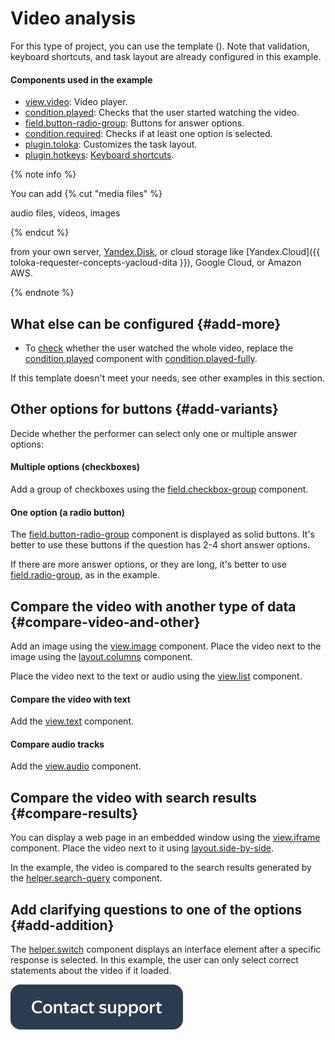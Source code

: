 # Video analysis

For this type of project, you can use the  template (). Note that validation, keyboard shortcuts, and task layout are already configured in this example.

#### Components used in the example

- [view.video](../reference/view.video.md): Video player.
- [condition.played](../reference/condition.played.md): Checks that the user started watching the video.
- [field.button-radio-group](../reference/field.button-radio-group.md): Buttons for answer options.
- [condition.required](../reference/condition.required.md): Checks if at least one option is selected.
- [plugin.toloka](../reference/plugin.toloka.md): Customizes the task layout.
- [plugin.hotkeys](../reference/plugin.hotkeys.md): [Keyboard shortcuts](../best-practices/hotkeys.md).

{% note info %}

You can add
{% cut "media files" %}

audio files, videos, images

{% endcut %}

 from your own server, [Yandex.Disk](../reference/helper.proxy.md), or cloud storage like [Yandex.Cloud]({{ toloka-requester-concepts-yacloud-dita }}), Google Cloud, or Amazon AWS.

{% endnote %}



## What else can be configured {#add-more}

- To [check](../best-practices/conditions.md) whether the user watched the whole video, replace the [condition.played](../reference/condition.played.md) component with [condition.played-fully](../reference/condition.played-fully.md).


If this template doesn't meet your needs, see other examples in this section.


## Other options for buttons {#add-variants}

Decide whether the performer can select only one or multiple answer options:

#### Multiple options (checkboxes)

Add a group of checkboxes using the [field.checkbox-group](../reference/field.checkbox-group.md) component.

#### One option (a radio button)

The [field.button-radio-group](../reference/field.button-radio-group.md) component is displayed as solid buttons. It's better to use these buttons if the question has 2-4 short answer options.

If there are more answer options, or they are long, it's better to use [field.radio-group](../reference/field.radio-group.md), as in the example.


## Compare the video with another type of data {#compare-video-and-other}

Add an image using the [view.image](../reference/view.image.md) component. Place the video next to the image using the [layout.columns](../reference/layout.columns.md) component.

Place the video next to the text or audio using the [view.list](../reference/view.list.md) component.

#### Compare the video with text

Add the [view.text](../reference/view.text.md) component.

#### Compare audio tracks

Add the [view.audio](../reference/view.audio.md) component.


## Compare the video with search results {#compare-results}

You can display a web page in an embedded window using the [view.iframe](../reference/view.iframe.md) component. Place the video next to it using [layout.side-by-side](../reference/layout.side-by-side.md).

In the example, the video is compared to the search results generated by the [helper.search-query](../reference/helper.search-query.md) component.


## Add clarifying questions to one of the options {#add-addition}

The [helper.switch](../reference/helper.switch.md) component displays an interface element after a specific response is selected. In this example, the user can only select correct statements about the video if it loaded.


[![](../_images/buttons/contact-support.svg)](../concepts/support.md)
